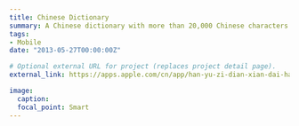 ```yaml
---
title: Chinese Dictionary
summary: A Chinese dictionary with more than 20,000 Chinese characters and detailed explanations, a collection of phonetic transcription, pinyin, stroke count, extra-part strokes, and interpretation. It also supports powerful search methods such as Chinese characters, pinyin, radicals, and stroke counts.
tags:
- Mobile
date: "2013-05-27T00:00:00Z"

# Optional external URL for project (replaces project detail page).
external_link: https://apps.apple.com/cn/app/han-yu-zi-dian-xian-dai-han/id670851317

image:
  caption: 
  focal_point: Smart
---
```

